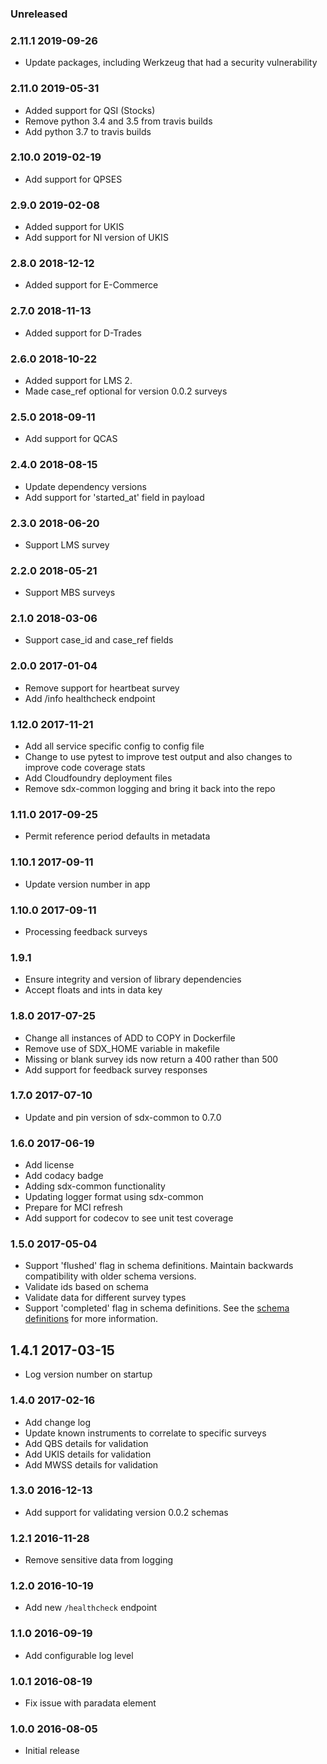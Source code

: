 ### Unreleased

### 2.11.1 2019-09-26
 - Update packages, including Werkzeug that had a security vulnerability

### 2.11.0 2019-05-31
 - Added support for QSI (Stocks)
 - Remove python 3.4 and 3.5 from travis builds
 - Add python 3.7 to travis builds

### 2.10.0 2019-02-19
 - Add support for QPSES

### 2.9.0 2019-02-08
 - Added support for UKIS
 - Add support for NI version of UKIS

### 2.8.0 2018-12-12
 - Added support for E-Commerce

### 2.7.0 2018-11-13
 - Added support for D-Trades

### 2.6.0 2018-10-22
 - Added support for LMS 2.
 - Made case_ref optional for version 0.0.2 surveys

### 2.5.0 2018-09-11
 - Add support for QCAS

### 2.4.0 2018-08-15
 - Update dependency versions
 - Add support for 'started_at' field in payload

### 2.3.0 2018-06-20
 - Support LMS survey

### 2.2.0 2018-05-21
 - Support MBS surveys

### 2.1.0 2018-03-06
 - Support case_id and case_ref fields

### 2.0.0 2017-01-04
  - Remove support for heartbeat survey
  - Add /info healthcheck endpoint

### 1.12.0 2017-11-21
  - Add all service specific config to config file
  - Change to use pytest to improve test output and also changes to improve code coverage stats
  - Add Cloudfoundry deployment files
  - Remove sdx-common logging and bring it back into the repo

### 1.11.0 2017-09-25
  - Permit reference period defaults in metadata

### 1.10.1 2017-09-11
  - Update version number in app

### 1.10.0 2017-09-11
  - Processing feedback surveys

### 1.9.1
  - Ensure integrity and version of library dependencies
  - Accept floats and ints in data key

### 1.8.0 2017-07-25
  - Change all instances of ADD to COPY in Dockerfile
  - Remove use of SDX_HOME variable in makefile
  - Missing or blank survey ids now return a 400 rather than 500
  - Add support for feedback survey responses

### 1.7.0 2017-07-10
  - Update and pin version of sdx-common to 0.7.0

### 1.6.0 2017-06-19
  - Add license
  - Add codacy badge
  - Adding sdx-common functionality
  - Updating logger format using sdx-common
  - Prepare for MCI refresh
  - Add support for codecov to see unit test coverage

### 1.5.0 2017-05-04
  - Support 'flushed' flag in schema definitions. Maintain backwards compatibility with older schema versions.
  - Validate ids based on schema
  - Validate data for different survey types
  - Support 'completed' flag in schema definitions. See the [schema definitions](https://github.com/ONSdigital/ons-schema-definitions/blob/master/docs/electronic_questionnaire_to_data_exchange.rst) for more information.

## 1.4.1 2017-03-15
  - Log version number on startup

### 1.4.0 2017-02-16
  - Add change log
  - Update known instruments to correlate to specific surveys
  - Add QBS details for validation
  - Add UKIS details for validation
  - Add MWSS details for validation

### 1.3.0 2016-12-13
  - Add support for validating version 0.0.2 schemas

### 1.2.1 2016-11-28
  - Remove sensitive data from logging

### 1.2.0 2016-10-19
  - Add new `/healthcheck` endpoint

### 1.1.0 2016-09-19
  - Add configurable log level

### 1.0.1 2016-08-19
  - Fix issue with paradata element

### 1.0.0 2016-08-05
  - Initial release
